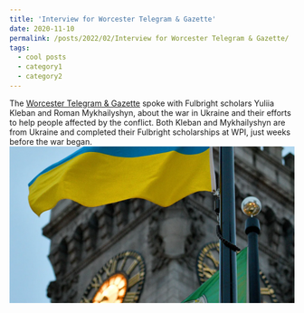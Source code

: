 ```yaml
---
title: 'Interview for Worcester Telegram & Gazette'
date: 2020-11-10
permalink: /posts/2022/02/Interview for Worcester Telegram & Gazette/
tags:
  - cool posts
  - category1
  - category2
---
```

The [Worcester Telegram & Gazette](https://www.telegram.com/restricted/?return=https%3A%2F%2Fwww.telegram.com%2Fstory%2Fnews%2F2022%2F03%2F02%2Fwpi-fulbright-scholars-help-link-ukrainians-homeland-stateside%2F9329053002%2F) spoke with Fulbright scholars Yuliia Kleban and Roman Mykhailyshyn, about the war in Ukraine and their efforts to help people affected by the conflict. Both Kleban and Mykhailyshyn are from Ukraine and completed their Fulbright scholarships at WPI, just weeks before the war began.
<br/><img src='/images/inter_wpi.png'>